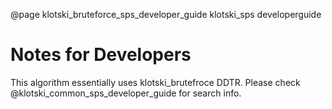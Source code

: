 @page klotski_bruteforce_sps_developer_guide klotski_sps developerguide
# Notes for Developers
This algorithm essentially uses klotski_brutefroce DDTR. Please check @klotski_common_sps_developer_guide for search info.